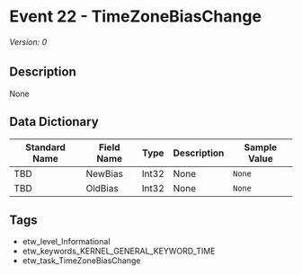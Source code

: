 # Event 22 - TimeZoneBiasChange
###### Version: 0

## Description
None

## Data Dictionary
|Standard Name|Field Name|Type|Description|Sample Value|
|---|---|---|---|---|
|TBD|NewBias|Int32|None|`None`|
|TBD|OldBias|Int32|None|`None`|

## Tags
* etw_level_Informational
* etw_keywords_KERNEL_GENERAL_KEYWORD_TIME
* etw_task_TimeZoneBiasChange